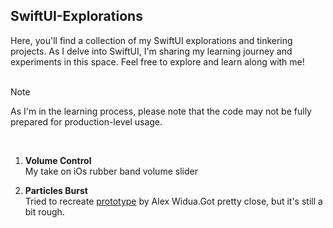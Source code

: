## SwiftUI-Explorations ##

Here, you'll find a collection of my SwiftUI explorations and tinkering projects. As I delve into SwiftUI, I'm sharing my learning journey and experiments in this space. Feel free to explore and learn along with me!<br /><br />
> [!NOTE]
> As I'm in the learning process, please note that the code may not be fully prepared for production-level usage.<br />
<br />

1. **Volume Control**<br />
My take on iOs rubber band volume slider<br />

2. **Particles Burst**<br />
Tried to recreate [prototype](https://x.com/alexwidua/status/1702356242713178411?s=20) by Alex Widua.Got pretty close, but it's still a bit rough.

